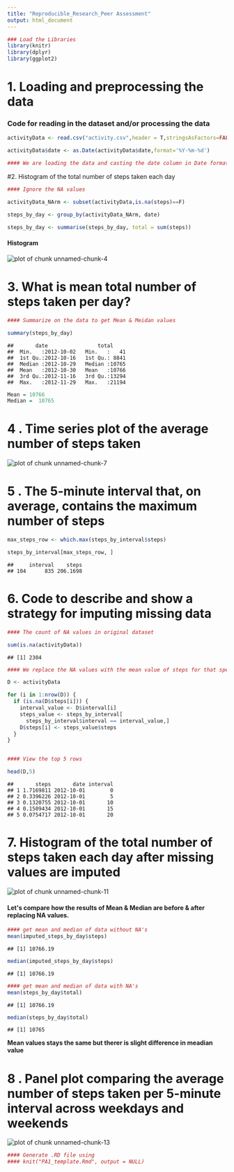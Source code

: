 ```yaml
---
title: "Reproducible_Research_Peer Assessment"
output: html_document
---
```







```r
### Load the Libraries
library(knitr)   
library(dplyr)  
library(ggplot2)  
```

# 1. Loading and preprocessing the data #

### Code for reading in the dataset and/or processing the data


```r
activityData <- read.csv("activity.csv",header = T,stringsAsFactors=FALSE)

activityData$date <- as.Date(activityData$date,format='%Y-%m-%d') 

#### We are loading the data and casting the date column in Date format
```


#2. Histogram of the total number of steps taken each day


```r
#### Ignore the NA values

activityData_NArm <- subset(activityData,is.na(steps)==F)

steps_by_day <- group_by(activityData_NArm, date)

steps_by_day <- summarise(steps_by_day, total = sum(steps))
```

#### **Histogram** ####

![plot of chunk unnamed-chunk-4](figure/unnamed-chunk-4-1.png)

# 3. What is mean total number of steps taken per day? #


```r
#### Summarize on the data to get Mean & Meidan values

summary(steps_by_day)
```

```
##       date                total      
##  Min.   :2012-10-02   Min.   :   41  
##  1st Qu.:2012-10-16   1st Qu.: 8841  
##  Median :2012-10-29   Median :10765  
##  Mean   :2012-10-30   Mean   :10766  
##  3rd Qu.:2012-11-16   3rd Qu.:13294  
##  Max.   :2012-11-29   Max.   :21194
```


```r
Mean = 10766   
Median =  10765   
```

# 4 . Time series plot of the average number of steps taken

![plot of chunk unnamed-chunk-7](figure/unnamed-chunk-7-1.png)

# 5 . The 5-minute interval that, on average, contains the maximum number of steps


```r
max_steps_row <- which.max(steps_by_interval$steps)

steps_by_interval[max_steps_row, ]
```

```
##     interval    steps
## 104      835 206.1698
```

# 6. Code to describe and show a strategy for imputing missing data


```r
#### The count of NA values in original dataset

sum(is.na(activityData))
```

```
## [1] 2304
```


```r
#### We replace the NA values with the mean value of steps for that specific interval obtained in the table **steps_by_interval**

D <- activityData

for (i in 1:nrow(D)) {
  if (is.na(D$steps[i])) {
    interval_value <- D$interval[i]
    steps_value <- steps_by_interval[
      steps_by_interval$interval == interval_value,]
    D$steps[i] <- steps_value$steps
  }
}


#### View the top 5 rows

head(D,5)
```

```
##       steps       date interval
## 1 1.7169811 2012-10-01        0
## 2 0.3396226 2012-10-01        5
## 3 0.1320755 2012-10-01       10
## 4 0.1509434 2012-10-01       15
## 5 0.0754717 2012-10-01       20
```

# 7. Histogram of the total number of steps taken each day after missing values are imputed

![plot of chunk unnamed-chunk-11](figure/unnamed-chunk-11-1.png)

#### Let's compare how the results of Mean & Median are before & after replacing NA values.

```r
#### get mean and median of data without NA's
mean(imputed_steps_by_day$steps)  
```

```
## [1] 10766.19
```

```r
median(imputed_steps_by_day$steps)  
```

```
## [1] 10766.19
```

```r
#### get mean and median of data with NA's
mean(steps_by_day$total)  
```

```
## [1] 10766.19
```

```r
median(steps_by_day$total)  
```

```
## [1] 10765
```

**Mean values stays the same but therer is slight difference in meadian value**

# 8 . Panel plot comparing the average number of steps taken per 5-minute interval across weekdays and weekends

![plot of chunk unnamed-chunk-13](figure/unnamed-chunk-13-1.png)


```r
#### Generate .RD file using 
#### knit("PA1_template.Rmd", output = NULL)
```

